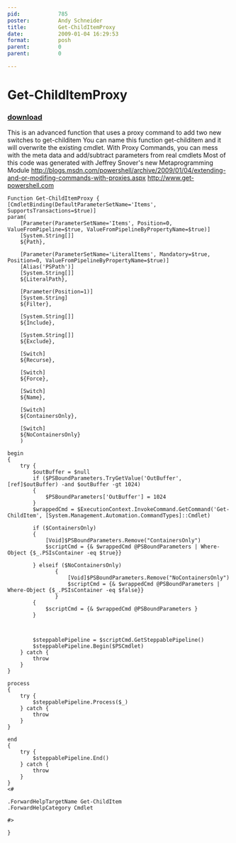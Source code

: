 ```yaml
---
pid:            785
poster:         Andy Schneider
title:          Get-ChildItemProxy
date:           2009-01-04 16:29:53
format:         posh
parent:         0
parent:         0

---
```


# Get-ChildItemProxy

### [download](785.ps1)

This is an advanced function that uses a proxy command to add two new switches to get-childitem
You can name this function get-childitem and it will overwrite the existing cmdlet. 
With Proxy Commands, you can mess with the meta data and add/subtract parameters from real cmdlets
Most of this code was generated with Jeffrey Snover's new Metaprogramming Module
http://blogs.msdn.com/powershell/archive/2009/01/04/extending-and-or-modifing-commands-with-proxies.aspx
http://www.get-powershell.com


```posh
Function Get-ChildItemProxy {
[CmdletBinding(DefaultParameterSetName='Items', SupportsTransactions=$true)]
param(
    [Parameter(ParameterSetName='Items', Position=0, ValueFromPipeline=$true, ValueFromPipelineByPropertyName=$true)]
    [System.String[]]
    ${Path},

    [Parameter(ParameterSetName='LiteralItems', Mandatory=$true, Position=0, ValueFromPipelineByPropertyName=$true)]
    [Alias('PSPath')]
    [System.String[]]
    ${LiteralPath},

    [Parameter(Position=1)]
    [System.String]
    ${Filter},

    [System.String[]]
    ${Include},

    [System.String[]]
    ${Exclude},

    [Switch]
    ${Recurse},

    [Switch]
    ${Force},

    [Switch]
    ${Name},
    
    [Switch]
    ${ContainersOnly},
    
    [Switch]
    ${NoContainersOnly}
    )

begin
{
    try {
        $outBuffer = $null
        if ($PSBoundParameters.TryGetValue('OutBuffer', [ref]$outBuffer) -and $outBuffer -gt 1024)
        {
            $PSBoundParameters['OutBuffer'] = 1024
        }
        $wrappedCmd = $ExecutionContext.InvokeCommand.GetCommand('Get-ChildItem', [System.Management.Automation.CommandTypes]::Cmdlet)
        
        if ($ContainersOnly)
        {
            [Void]$PSBoundParameters.Remove("ContainersOnly")
            $scriptCmd = {& $wrappedCmd @PSBoundParameters | Where-Object {$_.PSIsContainer -eq $true}}
            
        } elseif ($NoContainersOnly)
               {
                   [Void]$PSBoundParameters.Remove("NoContainersOnly")
                   $scriptCmd = {& $wrappedCmd @PSBoundParameters | Where-Object {$_.PSIsContainer -eq $false}}
               }    
        {
            $scriptCmd = {& $wrappedCmd @PSBoundParameters }
        }
        

        
        $steppablePipeline = $scriptCmd.GetSteppablePipeline()
        $steppablePipeline.Begin($PSCmdlet)
    } catch {
        throw
    }
}

process
{
    try {
        $steppablePipeline.Process($_)
    } catch {
        throw
    }
}

end
{
    try {
        $steppablePipeline.End()
    } catch {
        throw
    }
}
<#

.ForwardHelpTargetName Get-ChildItem
.ForwardHelpCategory Cmdlet

#>

}
```
